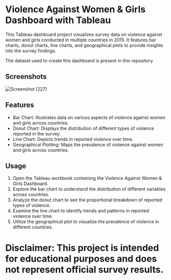 # Violence Against Women & Girls Dashboard with Tableau

This Tableau dashboard project visualizes survey data on violence against women and girls conducted in multiple countries in 2015. It features bar charts, donut charts, line charts, and geographical plots to provide insights into the survey findings.

The dataset used to create this dashboard is present in this repository

## Screenshots

![Screenshot (227)](https://github.com/Paragg99/Data_Visualization-Tableau/assets/91948118/a840ac5e-f8ea-42f8-bd22-21a67e3c4800)


## Features

- Bar Chart: Illustrates data on various aspects of violence against women and girls across countries.
- Donut Chart: Displays the distribution of different types of violence reported in the survey.
- Line Chart: Depicts trends in reported violence over time.
- Geographical Plotting: Maps the prevalence of violence against women and girls across countries.

## Usage

1. Open the Tableau workbook containing the Violence Against Women & Girls Dashboard.
2. Explore the bar chart to understand the distribution of different variables across countries.
3. Analyze the donut chart to see the proportional breakdown of reported types of violence.
4. Examine the line chart to identify trends and patterns in reported violence over time.
5. Utilize the geographical plot to visualize the prevalence of violence in different countries.


# Disclaimer: This project is intended for educational purposes and does not represent official survey results.
